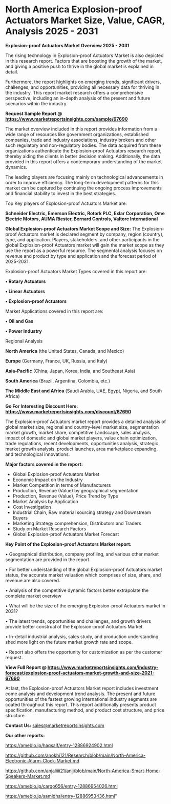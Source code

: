 # North America Explosion-proof Actuators Market Size, Value, CAGR, Analysis 2025 - 2031

<Strong> Explosion-proof Actuators Market Overview 2025 - 2031</strong>

The rising technology in Explosion-proof Actuators Market is also depicted in this research report. Factors that are boosting the growth of the market, and giving a positive push to thrive in the global market is explained in detail.

Furthermore, the report highlights on emerging trends, significant drivers, challenges, and opportunities, providing all necessary data for thriving in the industry. This report market research offers a comprehensive perspective, including an in-depth analysis of the present and future scenarios within the industry.

<strong>Request Sample Report @ <a href=https://www.marketreportsinsights.com/sample/67690>https://www.marketreportsinsights.com/sample/67690</a></strong>

The market overview included in this report provides information from a wide range of resources like government organizations, established companies, trade and industry associations, industry brokers and other such regulatory and non-regulatory bodies. The data acquired from these organizations authenticate the Explosion-proof Actuators research report, thereby aiding the clients in better decision making. Additionally, the data provided in this report offers a contemporary understanding of the market dynamics.

The leading players are focusing mainly on technological advancements in order to improve efficiency. The long-term development patterns for this market can be captured by continuing the ongoing process improvements and financial stability to invest in the best strategies.

Top Key players of Explosion-proof Actuators Market are:

<strong>Schneider Electric, Emerson Electric, Rotork PLC, Exlar Corporation, Ome Electric Motors, AUMA Riester, Bernard Controls, Valtorc International</strong>

<strong><b>Global Explosion-proof Actuators Market Scope and Size:</b></strong>
The Explosion-proof Actuators market is declared segment by company, region (country), type, and application. Players, stakeholders, and other participants in the global Explosion-proof Actuators market will gain the market scope as they use the report as a powerful resource. The segmental analysis focuses on revenue and product by type and application and the forecast period of 2025-2031.

Explosion-proof Actuators Market Types covered in this report are:

<strong>• Rotary Actuators

• Linear Actuators

• Explosion-proof Actuators</strong>

Market Applications covered in this report are:

<strong>• Oil and Gas

• Power Industry</strong> 

Regional Analysis

<strong>North America</strong> (the United States, Canada, and Mexico)

<strong>Europe</strong> (Germany, France, UK, Russia, and Italy)

<strong>Asia-Pacific</strong> (China, Japan, Korea, India, and Southeast Asia)

<strong>South America</strong> (Brazil, Argentina, Colombia, etc.)

<strong>The Middle East and Africa</strong> (Saudi Arabia, UAE, Egypt, Nigeria, and South Africa)

<strong>Go For Interesting Discount Here: <a href=https://www.marketreportsinsights.com/discount/67690>https://www.marketreportsinsights.com/discount/67690</a></strong>

The Explosion-proof Actuators market report provides a detailed analysis of global market size, regional and country-level market size, segmentation market growth, market share, competitive Landscape, sales analysis, impact of domestic and global market players, value chain optimization, trade regulations, recent developments, opportunities analysis, strategic market growth analysis, product launches, area marketplace expanding, and technological innovations.

<strong><b>Major factors covered in the report:</b></strong>
<ul>
  <li>Global Explosion-proof Actuators Market </li>
  <li>Economic Impact on the Industry</li>
  <li>Market Competition in terms of Manufacturers</li>
  <li>Production, Revenue (Value) by geographical segmentation</li>
  <li>Production, Revenue (Value), Price Trend by Type</li>
  <li>Market Analysis by Application</li>
  <li>Cost Investigation</li>
  <li>Industrial Chain, Raw material sourcing strategy and Downstream Buyers</li>
  <li>Marketing Strategy comprehension, Distributors and Traders</li>
  <li>Study on Market Research Factors</li>
  <li>Global Explosion-proof Actuators Market Forecast</li>
</ul>

<strong><b>Key Point of the Explosion-proof Actuators Market report:</b></strong>

• Geographical distribution, company profiling, and various other market segmentation are provided in the report.

• For better understanding of the global Explosion-proof Actuators market status, the accurate market valuation which comprises of size, share, and revenue are also covered.

• Analysis of the competitive dynamic factors better extrapolate the complete market overview

• What will be the size of the emerging Explosion-proof Actuators market in 2031?

• The latest trends, opportunities and challenges, and growth drivers provide better construal of the Explosion-proof Actuators Market.

• In-detail industrial analysis, sales study, and production understanding shed more light on the future market growth rate and scope.

• Report also offers the opportunity for customization as per the customer request.

<strong><b>View Full Report @ <a href=https://www.marketreportsinsights.com/industry-forecast/explosion-proof-actuators-market-growth-and-size-2021-67690>https://www.marketreportsinsights.com/industry-forecast/explosion-proof-actuators-market-growth-and-size-2021-67690</a></b></strong>


At last, the Explosion-proof Actuators Market report includes investment come analysis and development trend analysis. The present and future opportunities of the fastest growing international industry segments are coated throughout this report. This report additionally presents product specification, manufacturing method, and product cost structure, and price structure.

<strong>Contact Us:</strong>
sales@marketreportsinsights.com

<strong>Our other reports:</strong>

<a href=https://ameblo.jp/haqsaif/entry-12886924902.html>https://ameblo.jp/haqsaif/entry-12886924902.html</a>

<a href=https://github.com/anokhi121/Research/blob/main/North-America-Electronic-Alarm-Clock-Market.md>https://github.com/anokhi121/Research/blob/main/North-America-Electronic-Alarm-Clock-Market.md</a>

<a href=https://github.com/anjaliiii21/anjj/blob/main/North-America-Smart-Home-Speakers-Market.md>https://github.com/anjaliiii21/anjj/blob/main/North-America-Smart-Home-Speakers-Market.md</a>

<a href=https://ameblo.jp/cargo656/entry-12886954026.html>https://ameblo.jp/cargo656/entry-12886954026.html</a>

<a href=https://ameblo.jp/samidha/entry-12886953436.html>https://ameblo.jp/samidha/entry-12886953436.html</a>"
